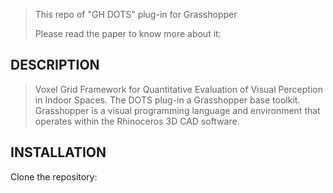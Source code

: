 > This repo of "GH DOTS" plug-in for Grasshopper
>
> Please read the paper to know more about it: 


##  DESCRIPTION
> Voxel Grid Framework for Quantitative Evaluation of Visual Perception in Indoor Spaces. The DOTS plug-in a Grasshopper base toolkit. 
> Grasshopper is a visual programming language and environment that operates within the Rhinoceros 3D CAD software.

##  INSTALLATION
Clone the repository:
